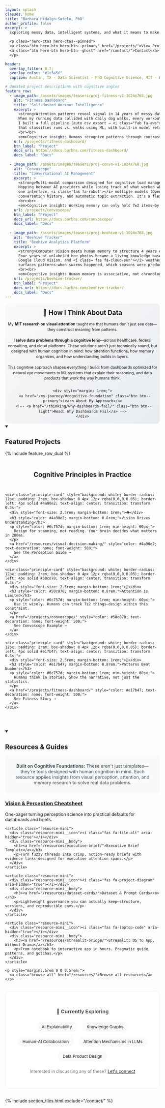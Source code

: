 ```yaml
---
layout: splash
classes: home
title: "Barbara Hidalgo-Sotelo, PhD"
author_profile: false
excerpt: >
  Exploring messy data, intelligent systems, and what it means to make meaning—through the lens of a cognitive scientist who builds things people actually use.

  <p class="hero-ctas hero-ctas--pinned">
  <a class="btn hero-btn hero-btn--primary" href="/projects/">View Projects</a>
  <a class="btn hero-btn hero-btn--ghost" href="/contact/">Contact</a>
  </p>

header:
  overlay_filter: 0.7;
  overlay_color: "#1e3a5f"
  caption: Austin, TX · Data Scientist · PhD Cognitive Science, MIT · Human-Centered AI · Explainable Systems

# Updated project descriptions with cognitive angles
feature_row:
  - image_path: /assets/images/teasers/proj-fitness-v1-1024x768.jpg
    alt: "Fitness Dashboard"
    title: "Self-Hosted Workout Intelligence"
    excerpt: >
      <strong>Attention patterns reveal signal in 14 years of messy data.</strong><br><br>
      When my running data collided with daily dog walks, every workout got mislabeled as a "run"—even the 30 minute sniff walks. 
      I built a full pipeline (auto csv export → <i class="fab fa-aws"></i> λ → <i class="fas fa-database"></i> → <i class="fas fa-chart-line"></i>) 
      that classifies runs vs. walks using ML, with built-in model retraining for transparency. 
      <br><br>
      <em>Cognitive insight: Humans recognize patterns through contrast and repetition—this system leverages both to surface the real story in behavioral data.</em>
    url: /projects/fitness-dashboard/
    btn_label: "Project"
    docs_url: https://docs.barbhs.com/fitness-dashboard/
    docs_label: "Docs"
    
  - image_path: /assets/images/teasers/proj-convo-v1-1024x768.jpg
    alt: "Convoscope"
    title: "Conversational AI Management"
    excerpt: >
      <strong>Multi-modal comparison designed for cognitive load management.</strong><br><br>
      Hopping between AI providers while losing track of what worked where felt increasingly inefficient. Convoscope is my solution: 
      one interface, <i class='fas fa-robot'></i> multiple models (OpenAI, Anthropic, Google), <i class='fas fa-save'></i> persistent 
      conversation history, and automatic topic extraction. It's a flexible workspace for comparing outputs side-by-side.
      <br><br>
      <em>Cognitive insight: Working memory can only hold 7±2 items—by offloading comparison to visual space, we free cognitive resources for actual thinking.</em>
    url: /projects/convoscope/
    btn_label: "Project"
    docs_url: https://docs.barbhs.com/convoscope/
    docs_label: "Docs"
    
  - image_path: /assets/images/teasers/proj-beehive-v1-1024x768.jpg
    alt: "Beehive Tracker"
    title: "Beehive Analytics Platform"
    excerpt: >
      <strong>Computer vision meets human memory to structure 4 years of visual documentation.</strong><br><br>
      Four years of unlabeled bee photos became a living knowledge base by combining <i class='fas fa-camera'></i> EXIF metadata, 
      Google Cloud Vision, and <i class='fas fa-cloud-sun'></i> weather APIs. The result: a knowledge graph with a query UI that 
      surfaces patterns—when swarms happened, which seasons were productive, what weather preceded problems.
      <br><br>
      <em>Cognitive insight: Human memory is associative, not chronological—this system mirrors how beekeepers actually recall and connect observations.</em>
    url: /projects/beehive-tracker/
    btn_label: "Project"
    docs_url: https://docs.barbhs.com/beehive-tracker/
    docs_label: "Docs"
---
```

<!--
<div class="home-section">
<b>I'm Barbara Hidalgo-Sotelo, a data scientist with a PhD in cognitive science from MIT.</b> My research on visual attention—how humans find meaning in complex visual scenes—has been 
<a href="https://scholar.google.com/citations?user=nQG25vkAAAAJ" target="_blank">cited 430+ times</a> and continues to shape how I approach every data problem.

Here's what that looks like in practice: When I build metadata tools, I don't just make them technically correct—I design them to match how people actually recall information, through association and context rather than alphabetical lists. When I develop dashboards, I think about where eyes naturally land first and what questions people are actually trying to answer under cognitive load.

<b>I solve data problems through a cognitive lens</b>—across healthcare, federal consulting, and cloud platforms. Not just technically capable, but designing for how attention works, how memory organizes, and how understanding happens in layers.
</div>
      Every interface I design, every model I train, every visualization I create is informed by 
      <strong>years of tracking eye movements</strong> and studying how humans process information.

-->
<!-- =======================
     How I Think Section (NEW)
     ======================= -->
<div class="home-section" style="background: linear-gradient(135deg, #f8f9fa 0%, #e9ecef 100%); padding: 0.05rem; border-radius: 12px; margin: 0;">
  <h2 style="text-align: center; margin: 1rem;">🧠 How I Think About Data</h2>
  
  <div style="max-width: 850px; margin: 0 auto; text-align: center; line-height: 1.4;">
    <p style="font-size: 0.9em; margin-bottom: 1.5rem;">
      My <strong>MIT research on visual attention</strong> taught me that humans don't just see data—they construct meaning from patterns. <br><br>
      <b>I solve data problems through a cognitive lens</b>—across healthcare, federal consulting, and cloud platforms. These solutions aren't just technically sound, but designed with human cognition in mind: how attention functions, how memory organizes, and how understanding builds in layers.<br><br>      
      This cognitive approach shapes everything I build: from dashboards optimized for natural eye movements to ML systems that explain their reasoning, and data products that work the way humans think.
    </p>
    
    <div style="margin: 1rem;">
      <a href="/my-journey/#cognitive-foundation" class="btn btn--primary">Learn About My Approach</a>
     <!-- <a href="/thinking/why-dashboards-fail/" class="btn btn--light">Read: Why Dashboards Fail</a> -->
    </div>
  </div>
</div>

<!-- =======================
     Featured Work (cards)
     ======================= -->
<div class="home-section">
<details class="home-accordion" data-section="projects" markdown="1" open>
<summary><h2>Featured Projects</h2></summary>

{% include feature_row_dual %}

</details>
</div>

<!-- =======================
     Cognitive Principles (NEW)
     ======================= -->
<div class="home-section" style="margin: 3rem 0;">
  <h2 style="text-align: center; margin-bottom: 2rem;">Cognitive Principles in Practice</h2>
  
  <div style="display: grid; grid-template-columns: repeat(auto-fit, minmax(280px, 1fr)); gap: 1.5rem; max-width: 1000px; margin: 0 auto;">
    
    <div class="principle-card" style="background: white; border-radius: 12px; padding: 2rem; box-shadow: 0 4px 12px rgba(0,0,0,0.05); border-left: 4px solid #4a90e2; text-align: center; transition: transform 0.3s;">
      <div style="font-size: 2.5rem; margin-bottom: 1rem;">👁️</div>
      <h3 style="color: #4a90e2; margin-bottom: 0.8rem;">Vision Drives Understanding</h3>
      <p style="color: #6c757d; margin-bottom: 1rem; min-height: 60px;">
        Design for scanning, not reading. Your brain decides what matters in 200ms.
      </p>
      <a href="/resources/visual-decision-making/" style="color: #4a90e2; text-decoration: none; font-weight: 500;">
        See the Perception Guide →
      </a>
    </div>
    
    <div class="principle-card" style="background: white; border-radius: 12px; padding: 2rem; box-shadow: 0 4px 12px rgba(0,0,0,0.05); border-left: 4px solid #50c878; text-align: center; transition: transform 0.3s;">
      <div style="font-size: 2.5rem; margin-bottom: 1rem;">🧠</div>
      <h3 style="color: #50c878; margin-bottom: 0.8rem;">Attention is Limited</h3>
      <p style="color: #6c757d; margin-bottom: 1rem; min-height: 60px;">
        Use it wisely. Humans can track 7±2 things—design within this constraint.
      </p>
      <a href="/projects/convoscope/" style="color: #50c878; text-decoration: none; font-weight: 500;">
        See Convoscope Example →
      </a>
    </div>
    
    <div class="principle-card" style="background: white; border-radius: 12px; padding: 2rem; box-shadow: 0 4px 12px rgba(0,0,0,0.05); border-left: 4px solid #e17b47; text-align: center; transition: transform 0.3s;">
      <div style="font-size: 2.5rem; margin-bottom: 1rem;">🔄</div>
      <h3 style="color: #e17b47; margin-bottom: 0.8rem;">Patterns Beat Numbers</h3>
      <p style="color: #6c757d; margin-bottom: 1rem; min-height: 60px;">
        Humans think in stories. Show the narrative, not just the statistics.
      </p>
      <a href="/projects/fitness-dashboard/" style="color: #e17b47; text-decoration: none; font-weight: 500;">
        See Fitness Story →
      </a>
    </div>
    
  </div>
</div>

<!-- =======================
     Resources & Guides
     ======================= -->
<div class="home-section">
  <details class="home-accordion" data-section="resources" markdown="1" open>
  <summary><h2>Resources & Guides</h2></summary>
  
  <div style="background: #f8f9fa; padding: 1.5rem; border-radius: 8px; margin-bottom: 1.5rem;">
    <p style="text-align: center; font-size: 1.05em; color: #495057; margin: 0;">
      <strong>Built on Cognitive Foundations:</strong> These aren't just templates—they're tools designed 
      with human cognition in mind. Each resource applies insights from visual perception, attention, 
      and memory research to solve real data problems.
    </p>
  </div>
  
  <div class="feature__wrapper">

  <div class="resource-minis">
    <article class="resource-mini">
      <div class="resource-mini__icon"><i class="fas fa-eye" aria-hidden="true"></i></div>
      <div class="resource-mini__body">
        <h3><a href="/resources/visual-decision-making/">Vision & Perception Cheatsheet</a></h3>
        <p>One-pager turning perception science into practical defaults for dashboards and briefs.</p>
      </div>
    </article>

    <article class="resource-mini">
      <div class="resource-mini__icon"><i class="fas fa-file-alt" aria-hidden="true"></i></div>
      <div class="resource-mini__body">
        <h3><a href="/resources/executive-brief/">Executive Brief Template</a></h3>
        <p>Turn fuzzy threads into crisp, action-ready briefs with evidence links—designed for executive attention spans.</p>
      </div>
    </article>

    <article class="resource-mini">
      <div class="resource-mini__icon"><i class="fas fa-project-diagram" aria-hidden="true"></i></div>
      <div class="resource-mini__body">
        <h3><a href="/resources/dataset-cards/">Dataset & Prompt Cards</a></h3>
        <p>Lightweight governance you can actually keep—structure, versions, and reproducible envs.</p>
      </div>
    </article>

    <article class="resource-mini">
      <div class="resource-mini__icon"><i class="fas fa-laptop-code" aria-hidden="true"></i></div>
      <div class="resource-mini__body">
        <h3><a href="/resources/streamlit-bridge/">Streamlit: DS to App, Without Drama</a></h3>
        <p>From notebook to interactive app in hours. Pragmatic guide, patterns, and gotchas.</p>
      </div>
    </article>
  </div>

    <p style="margin:.5rem 0 0 0.5rem;">
      <a class="browse-all" href="/resources/">Browse all resources</a>
    </p>
  </div>
  </details>
</div>

<!-- =======================
     What I'm Exploring (NEW mini section)
     ======================= -->
<div class="home-section" style="background: white; border: 1px solid #e9ecef; border-radius: 12px; padding: 2rem; margin: 2rem 0;">
  <h3 style="text-align: center; color: #495057; margin-bottom: 1.5rem;">🔬 Currently Exploring</h3>
  <div style="display: flex; flex-wrap: wrap; gap: 1rem; justify-content: center;">
    <span style="background: #f8f9fa; padding: 0.5rem 1rem; border-radius: 20px; font-size: 0.95em;">
      AI Explainability
    </span>
    <span style="background: #f8f9fa; padding: 0.5rem 1rem; border-radius: 20px; font-size: 0.95em;">
      Knowledge Graphs
    </span>
    <span style="background: #f8f9fa; padding: 0.5rem 1rem; border-radius: 20px; font-size: 0.95em;">
      Human-AI Collaboration
    </span>
    <span style="background: #f8f9fa; padding: 0.5rem 1rem; border-radius: 20px; font-size: 0.95em;">
      Attention Mechanisms in LLMs
    </span>
    <span style="background: #f8f9fa; padding: 0.5rem 1rem; border-radius: 20px; font-size: 0.95em;">
      Data Product Design
    </span>
  </div>
  <p style="text-align: center; margin-top: 1.5rem; color: #6c757d;">
    Interested in discussing any of these? <a href="/contact/">Let's connect</a>
  </p>
</div>

{% include section_tiles.html exclude="/contact/" %}

<style>
/* Add hover effects for principle cards */
.principle-card:hover {
  transform: translateY(-4px);
  box-shadow: 0 8px 20px rgba(0,0,0,0.1) !important;
}

/* Ensure resource mini icons align with cognitive theme */
.resource-mini__icon {
  color: #4a90e2;
}

/* Add subtle animation to the cognitive principles section */
@keyframes fadeInUp {
  from {
    opacity: 0;
    transform: translateY(20px);
  }
  to {
    opacity: 1;
    transform: translateY(0);
  }
}

.principle-card {
  animation: fadeInUp 0.6s ease-out;
}

.principle-card:nth-child(2) {
  animation-delay: 0.1s;
}

.principle-card:nth-child(3) {
  animation-delay: 0.2s;
}
</style>